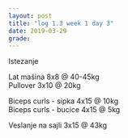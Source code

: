 ```yaml
---
layout: post
title: "log 1.3 week 1 day 3"
date: 2019-03-29
grade:
---
```


Istezanje

Lat mašina 8x8 @ 40-45kg   
Pullover 3x10 @ 20kg       

Biceps curls - sipka 4x15 @ 10kg   
Biceps curls - bucice 4x15 @ 5kg   

Veslanje na sajli 3x15 @ 43kg  


